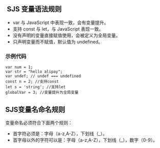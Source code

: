 ##  SJS 变量语法规则
- var 与 JavaScript 中表现一致，会有变量提升。
- 支持 const 与 let，与 JavaScript 表现一致。
- 没有声明的变量直接赋值使用，会被定义为全局变量。
- 只声明变量而不赋值，默认值为 undefined。

### 示例代码
```
var num = 1;
var str = "hello alipay";
var undef; // undef === undefined
const n = 2; //支持const
let s = 'string'; //支持let
globalVar = 3; //变量提升为全局变量
```

## SJS变量名命名规则
变量命名必须符合下面两个规则：

- 首字符必须是：字母（a-z,A-Z），下划线（_）。
- 首字母以外的字符可以是：字母（a-z,A-Z），下划线（_），数字（0-9）。

 

